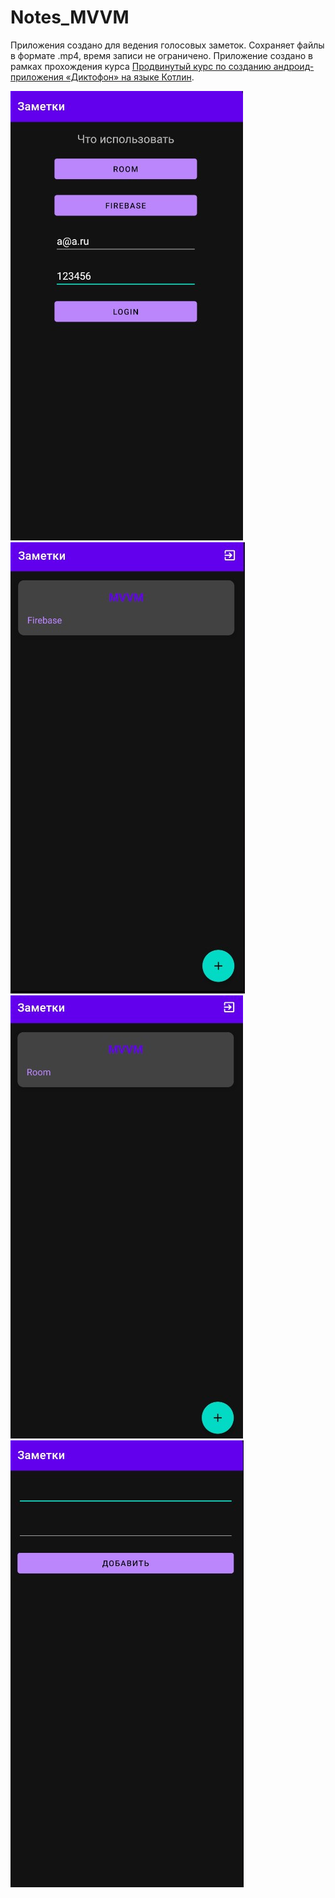# Notes_MVVM

Приложения создано для ведения голосовых заметок. Сохраняет файлы в формате .mp4, время записи не ограничено.
Приложение создано в рамках прохождения курса [Продвинутый курс по созданию андроид-приложения «Диктофон» на языке Котлин](https://vk.com/mobile_developing?w=product-193881724_4756031).


![Screenshot](https://github.com/RustamPlanirovich/Notes_MVVM/blob/firebase/app/Screens/one.jpg)
![Screenshot](https://github.com/RustamPlanirovich/Notes_MVVM/blob/firebase/app/Screens/two.jpg)
![Screenshot](https://github.com/RustamPlanirovich/Notes_MVVM/blob/firebase/app/Screens/three.jpg)
![Screenshot](https://github.com/RustamPlanirovich/Notes_MVVM/blob/firebase/app/Screens/four.jpg)
